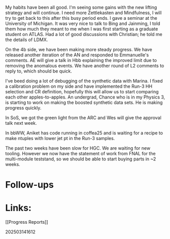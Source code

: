 My habits have been all good. I'm seeing some gains with the new lifting strategy and will continue. I need more Zettlekasten and Mindfulness, I will try to get back to this after this busy period ends.  I gave a seminar at the University of Michigan. It was very nice to talk to Bing and Jainming, I told them how much they meant to me when I was first starting as a graduate student on ATLAS. Had a lot of good discussions with Christian; he told me the details of LDMX.

On the 4b side, we have been making more steady progress. We have released another iteration of the AN and responded to Emmanuelle's comments. AE will give a talk in Hbb explaining the improved limit due to removing the anomalous events. We have another round of L2 comments to reply to, which should be quick.

I've beed doing a lot of debugging of the synthetic data with Marina. I fixed a calibration problem on my side and have implemented the Run-3 HH selection and CR definition, hopefully this will allow us to start comparing each other apples-to-apples.  An undergrad, Chance who is in my Physics 3, is starting to work on making the boosted synthetic data sets. He is making progress quickly. 

In SoS, we got the green light from the ARC and Wes will give the approval talk next week.

In bbWW, Aniket has code running in coffea25 and is waiting for a recipe to make ntuples with lower jet pt in the Run-3 samples.

The past two weeks have been slow for HGC. We are waiting for new tooling. However we now have the statement of work from FNAL for the multi-module teststand, so we should be able to start buying parts in ~2 weeks. 

# Follow-ups


# Links: 

[[Progress Reports]]

202503141612
